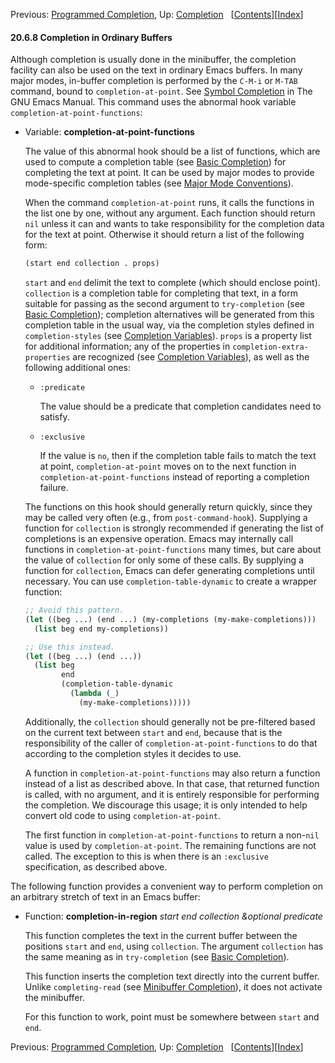 

Previous: [Programmed Completion](Programmed-Completion.html), Up: [Completion](Completion.html)   \[[Contents](index.html#SEC_Contents "Table of contents")]\[[Index](Index.html "Index")]

#### 20.6.8 Completion in Ordinary Buffers

Although completion is usually done in the minibuffer, the completion facility can also be used on the text in ordinary Emacs buffers. In many major modes, in-buffer completion is performed by the `C-M-i` or `M-TAB` command, bound to `completion-at-point`. See [Symbol Completion](https://www.gnu.org/software/emacs/manual/html_node/emacs/Symbol-Completion.html#Symbol-Completion) in The GNU Emacs Manual. This command uses the abnormal hook variable `completion-at-point-functions`:

*   Variable: **completion-at-point-functions**

    The value of this abnormal hook should be a list of functions, which are used to compute a completion table (see [Basic Completion](Basic-Completion.html)) for completing the text at point. It can be used by major modes to provide mode-specific completion tables (see [Major Mode Conventions](Major-Mode-Conventions.html)).

    When the command `completion-at-point` runs, it calls the functions in the list one by one, without any argument. Each function should return `nil` unless it can and wants to take responsibility for the completion data for the text at point. Otherwise it should return a list of the following form:

    ```lisp
    (start end collection . props)
    ```

    `start` and `end` delimit the text to complete (which should enclose point). `collection` is a completion table for completing that text, in a form suitable for passing as the second argument to `try-completion` (see [Basic Completion](Basic-Completion.html)); completion alternatives will be generated from this completion table in the usual way, via the completion styles defined in `completion-styles` (see [Completion Variables](Completion-Variables.html)). `props` is a property list for additional information; any of the properties in `completion-extra-properties` are recognized (see [Completion Variables](Completion-Variables.html)), as well as the following additional ones:

    *   `:predicate`

        The value should be a predicate that completion candidates need to satisfy.

    *   `:exclusive`

        If the value is `no`, then if the completion table fails to match the text at point, `completion-at-point` moves on to the next function in `completion-at-point-functions` instead of reporting a completion failure.

    The functions on this hook should generally return quickly, since they may be called very often (e.g., from `post-command-hook`). Supplying a function for `collection` is strongly recommended if generating the list of completions is an expensive operation. Emacs may internally call functions in `completion-at-point-functions` many times, but care about the value of `collection` for only some of these calls. By supplying a function for `collection`, Emacs can defer generating completions until necessary. You can use `completion-table-dynamic` to create a wrapper function:

    ```lisp
    ;; Avoid this pattern.
    (let ((beg ...) (end ...) (my-completions (my-make-completions)))
      (list beg end my-completions))

    ;; Use this instead.
    (let ((beg ...) (end ...))
      (list beg
            end
            (completion-table-dynamic
              (lambda (_)
                (my-make-completions)))))
    ```

    Additionally, the `collection` should generally not be pre-filtered based on the current text between `start` and `end`, because that is the responsibility of the caller of `completion-at-point-functions` to do that according to the completion styles it decides to use.

    A function in `completion-at-point-functions` may also return a function instead of a list as described above. In that case, that returned function is called, with no argument, and it is entirely responsible for performing the completion. We discourage this usage; it is only intended to help convert old code to using `completion-at-point`.

    The first function in `completion-at-point-functions` to return a non-`nil` value is used by `completion-at-point`. The remaining functions are not called. The exception to this is when there is an `:exclusive` specification, as described above.

The following function provides a convenient way to perform completion on an arbitrary stretch of text in an Emacs buffer:

*   Function: **completion-in-region** *start end collection \&optional predicate*

    This function completes the text in the current buffer between the positions `start` and `end`, using `collection`. The argument `collection` has the same meaning as in `try-completion` (see [Basic Completion](Basic-Completion.html)).

    This function inserts the completion text directly into the current buffer. Unlike `completing-read` (see [Minibuffer Completion](Minibuffer-Completion.html)), it does not activate the minibuffer.

    For this function to work, point must be somewhere between `start` and `end`.

Previous: [Programmed Completion](Programmed-Completion.html), Up: [Completion](Completion.html)   \[[Contents](index.html#SEC_Contents "Table of contents")]\[[Index](Index.html "Index")]
